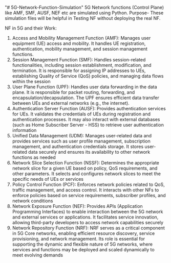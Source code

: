"# 5G-Network-Function-Simulation" 
5G Network functions (Control Plane) like AMF, SMF, AUSF, NEF etc are simulated using Python.
Purpose- These simulation files will be helpful in Testing NF without deploying the real NF.

NF in 5G and their Work: 
1. Access and Mobility Management Function (AMF): Manages user equipment (UE) access and mobility. It handles UE registration, authentication, mobility management, and session management functions.
2. Session Management Function (SMF): Handles session-related functionalities, including session establishment, modification, and termination. It is responsible for assigning IP addresses to UEs, establishing Quality of Service (QoS) policies, and managing data flows within the session
3. User Plane Function (UPF): Handles user data forwarding in the data plane. It is responsible for packet routing, forwarding, and encapsulation/decapsulation. The UPF ensures efficient data transfer between UEs and external networks (e.g., the internet).
4. Authentication Server Function (AUSF): Provides authentication services for UEs. It validates the credentials of UEs during registration and authentication processes. It may also interact with external databases (such as Home Subscriber Server - HSS) to retrieve user authentication information
5. Unified Data Management (UDM): Manages user-related data and provides services such as user profile management, subscription management, and authentication credentials storage. It stores user-related data securely and ensures its availability to other network functions as needed
6. Network Slice Selection Function (NSSF): Determines the appropriate network slice for a given UE based on policy, QoS requirements, and other parameters. It selects and configures network slices to meet the specific needs of UEs or services
7. Policy Control Function (PCF): Enforces network policies related to QoS, traffic management, and access control. It interacts with other NFs to enforce policies based on service requirements, subscriber profiles, and network conditions
8. Network Exposure Function (NEF): Provides APIs (Application Programming Interfaces) to enable interaction between the 5G network and external services or applications. It facilitates service innovation, allowing third-party developers to access network capabilities securely
9. Network Repository Function (NRF): NRF serves as a critical component in 5G Core networks, enabling efficient resource discovery, service provisioning, and network management. Its role is essential for supporting the dynamic and flexible nature of 5G networks, where services and functions may be deployed and scaled dynamically to meet evolving demands
